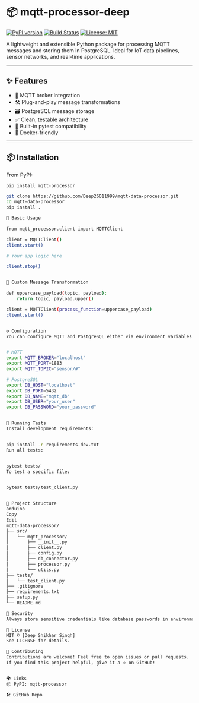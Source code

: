 # 📦 mqtt-processor-deep

[![PyPI version](https://badge.fury.io/py/mqtt-processor-deep.svg)](https://badge.fury.io/py/mqtt-processor-deep)
[![Build Status](https://github.com/yourusername/mqtt-data-processor/actions/workflows/python-package.yml/badge.svg)](https://github.com/yourusername/mqtt-data-processor/actions)
[![License: MIT](https://img.shields.io/badge/License-MIT-yellow.svg)](https://opensource.org/licenses/MIT)

A lightweight and extensible Python package for processing MQTT messages and storing them in PostgreSQL. Ideal for IoT data pipelines, sensor networks, and real-time applications.

---

## ✨ Features

- 🔗 MQTT broker integration
- 🛠️ Plug-and-play message transformations
- 🗃️ PostgreSQL message storage
- ✅ Clean, testable architecture
- 🧪 Built-in pytest compatibility
- 🐳 Docker-friendly

---

## 📦 Installation

From PyPI:

```bash
pip install mqtt-processor

git clone https://github.com/Deep26011999/mqtt-data-processor.git
cd mqtt-data-processor
pip install .

🚀 Basic Usage

from mqtt_processor.client import MQTTClient

client = MQTTClient()
client.start()

# Your app logic here

client.stop()


🔄 Custom Message Transformation

def uppercase_payload(topic, payload):
    return topic, payload.upper()

client = MQTTClient(process_function=uppercase_payload)
client.start()


⚙️ Configuration
You can configure MQTT and PostgreSQL either via environment variables or by editing the default config.py.


# MQTT
export MQTT_BROKER="localhost"
export MQTT_PORT=1883
export MQTT_TOPIC="sensor/#"

# PostgreSQL
export DB_HOST="localhost"
export DB_PORT=5432
export DB_NAME="mqtt_db"
export DB_USER="your_user"
export DB_PASSWORD="your_password"


🧪 Running Tests
Install development requirements:


pip install -r requirements-dev.txt
Run all tests:


pytest tests/
To test a specific file:


pytest tests/test_client.py


📁 Project Structure
arduino
Copy
Edit
mqtt-data-processor/
├── src/
│   └── mqtt_processor/
│       ├── __init__.py
│       ├── client.py
│       ├── config.py
│       ├── db_connector.py
│       ├── processor.py
│       └── utils.py
├── tests/
│   └── test_client.py
├── .gitignore
├── requirements.txt
├── setup.py
└── README.md

🔐 Security
Always store sensitive credentials like database passwords in environment variables or secure vaults — avoid hardcoding them in config.py.

📜 License
MIT © [Deep Shikhar Singh]
See LICENSE for details.

🙌 Contributing
Contributions are welcome! Feel free to open issues or pull requests.
If you find this project helpful, give it a ⭐ on GitHub!


🌍 Links
📦 PyPI: mqtt-processor

🛠️ GitHub Repo
